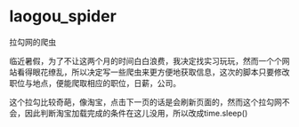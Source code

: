 # laogou_spider
拉勾网的爬虫

临近暑假，为了不让这两个月的时间白白浪费，我决定找实习玩玩，然而一个个网站看得眼花缭乱，所以决定写一些爬虫来更方便地获取信息，这次的脚本只要修改职位与地点，便能爬取相应的职位，日薪，公司。

这个拉勾比较奇葩，像淘宝，点击下一页的话是会刷新页面的，然而这个拉勾网不会，因此判断淘宝加载完成的条件在这儿没用，所以改成time.sleep()

